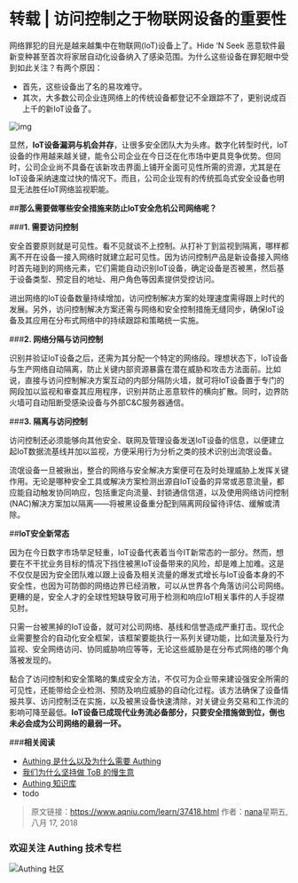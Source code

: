 # 转载 | 访问控制之于物联网设备的重要性

网络罪犯的目光是越来越集中在物联网(IoT)设备上了。Hide ‘N Seek 恶意软件最新变种甚至首次将家居自动化设备纳入了感染范围。为什么这些设备在罪犯眼中受到如此关注？有两个原因：

* 首先，这些设备出了名的易攻难守。
* 其次，大多数公司企业连网络上的传统设备都登记不全跟踪不了，更别说成百上千的新IoT设备了。

![img](http://www.aqniu.com/wp-content/uploads/2018/08/access_control.jpg)

显然，**IoT设备漏洞与机会并存**，让很多安全团队大为头疼。数字化转型时代，IoT设备的作用越来越关键，能令公司企业在今日泛在化市场中更具竞争优势。但同时，公司企业尚不具备在该新攻击界面上铺开全面可见性所需的资源，尤其是在IoT设备采纳速度过快的情况下。而且，公司企业现有的传统孤岛式安全设备也明显无法胜任IoT网络监视职能。

##**那么需要做哪些安全措施来防止loT安全危机公司网络呢？**

###**1. 需要访问控制**

安全首要原则就是可见性。看不见就谈不上控制。从打补丁到监视到隔离，哪样都离不开在设备一接入网络时就建立起可见性。因为访问控制产品是新设备接入网络时首先碰到的网络元素，它们需能自动识别IoT设备，确定设备是否被黑，然后基于设备类型、预定目的地址、用户角色等因素提供受控访问。

进出网络的IoT设备数量持续增加，访问控制解决方案的处理速度需得跟上时代的发展。另外，访问控制解决方案还需与网络和安全控制措施无缝同步，确保IoT设备及其应用在分布式网络中的持续跟踪和策略统一实施。

###**2. 网络分隔与访问控制**

识别并验证IoT设备之后，还需为其分配一个特定的网络段。理想状态下，IoT设备与生产网络自动隔离，防止关键内部资源暴露在潜在威胁和攻击方法面前。比如说，直接与访问控制解决方案互动的内部分隔防火墙，就可将IoT设备置于专门的网段加以监视和审查其应用程序，识别并防止恶意软件的横向扩散。同时，边界防火墙可自动阻断受感染设备与外部C&C服务器通信。

###**3. 隔离与访问控制**

访问控制还必须能够向其他安全、联网及管理设备发送IoT设备的信息，以便建立起IoT数据流基线并加以监视，方便采用行为分析之类的技术识别出流氓设备。

流氓设备一旦被揪出，整合的网络与安全解决方案便可在及时处理威胁上发挥关键作用。无论是哪种安全工具或解决方案检测出源自IoT设备的异常或恶意流量，都应能自动触发协同响应，包括重定向流量、封锁通信信道，以及使用网络访问控制(NAC)解决方案加以隔离——将被黑设备重分配到隔离网段留待评估、缓解或清除。

##**loT安全新常态**

因为在今日数字市场举足轻重，IoT设备代表着当今IT新常态的一部分。然而，想要在不干扰业务目标的情况下挡住被黑IoT设备带来的风险，却是难上加难。这是不仅仅是因为安全团队难以跟上设备及相关流量的爆发式增长与IoT设备本身的不安全性，也因为可防御的网络边界已经消散，可以从世界各个角落访问公司网络。更糟的是，安全人才的全球性短缺导致可用于检测和响应IoT相关事件的人手捉襟见肘。

只需一台被黑掉的IoT设备，就可对公司网络、基线和信誉造成严重打击。现代企业需要整合的自动化安全框架，该框架要能执行一系列关键功能，比如流量及行为监视、安全网络访问、协同威胁响应等等，无论这些威胁是在分布式网络的哪个角落被发现的。

黏合了访问控制和安全策略的集成安全方法，不仅可为企业带来建设强安全所需的可见性，还能带给企业检测、预防及响应威胁的自动化过程。该方法确保了设备情报共享、访问控制泛在实施，以及被黑设备快速清除，对关键业务交易和工作流的影响可降至最低。**IoT设备已成现代业务流必备部分，只要安全措施做到位，倒也未必会成为公司网络的最弱一环。**



###**相关阅读**
* [Authing 是什么以及为什么需要 Authing](https://authing.cn/blog//Authing%E6%98%AF%E4%BB%80%E4%B9%88%E4%BB%A5%E5%8F%8A%E4%B8%BA%E4%BB%80%E4%B9%88%E9%9C%80%E8%A6%81Authing.html)
* [我们为什么坚持做 ToB 的慢生意](https://authing.cn/blog//我们为什么坚持做ToB的慢生意.html)
* [Authing 知识库](https://learn.authing.cn/authing/)
* todo

> 原文链接：https://www.aqniu.com/learn/37418.html 作者：[nana](https://www.aqniu.com/vip/nana)星期五, 八月 17, 2018



### 欢迎关注 Authing 技术专栏
![Authing 社区](https://cdn.authing.cn/blog/Authing_mini.jpg)